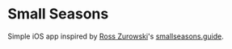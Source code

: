 # Small Seasons

Simple iOS app inspired by [Ross Zurowski](https://rosszurowski.com/)'s [smallseasons.guide](https://smallseasons.guide/).
